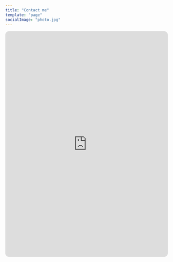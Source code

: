 ```yaml
---
title: "Contact me"
template: "page"
socialImage: "photo.jpg"
---
```

<iframe src="https://book.morgen.so/elijahbodden25/chat" width="100%" height="700px" style="border-style: solid; border-width: 1px; border-radius: 10px; border-color: lightgray" scrolling="no"></iframe>

